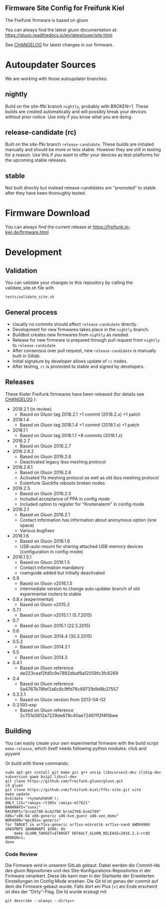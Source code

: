 Firmware Site Config for Freifunk Kiel
--------------------------------------

The Freifunk firmware is based on gluon

You can always find
the latest gluon documentation at:
https://gluon.readthedocs.io/en/latest/user/site.html

See [CHANGELOG](CHANGELOG.md) for latest changes in our firmware.

# Autoupdater Sources

We are working with those autoupdater branches:

## nightly
Build on the site-ffki branch `nightly`, probably with BROKEN=1.
These builds are created automatically and will possibly break your devices
without prior notice. Use only if you know what you are doing.

## release-candidate (rc)
Built on the site-ffki branch `release-candidate`. These builds are initiated manually
and should be more or less stable. However they are still in testing for a
reason. Use this if you want to offer your devices as test-platforms for the
upcoming stable releases.

## stable
Not built directly but instead release-candidates are "promoted" to stable
after they have been thoroughly tested.


# Firmware Download

You can always find the current release at https://freifunk.in-kiel.de/firmware.html

# Development

## Validation

You can validate your changes to this repository by calling the validate_site.sh file with

    tests/validate_site.sh

## General process

- Usually no commits should affect `release-candidate` directly.
- Development for new firmwares takes place in the `nightly` branch.
- Buildbot creates new firmwares from `nightly` as needed.
- Release for new firmware is prepared through pull request from `nightly` to `release-candidate`
- After consensus over pull request, new `release-candidate` is manually built in Gitlab.
- Initial signature by developer allows update of `rc` nodes.
- After testing, `rc` is promoted to stable and signed by developers.

## Releases

These Kieler Freifunk firmwares have been released (for details see [CHANGELOG](CHANGELOG.md) ):

- 2018.2.1 (in review)
  - Based on Gluon tag 2018.2.1 +1 commit (2018.2.x) +1 patch
- 2018.1.4
  - Based on Gluon tag 2018.1.4 +1 commit (2018.1.x) +1 patch
- 2018.1.1
  - Based on Gluon tag 2018.1.1 +8 commits (2018.1.x)
- 2016.2.7
  - Based on Gluon 2016.2.7
- 2016.2.6.2
  - Based on Gluon 2016.2.6
  - Deactivated legacy ibss meshing protocol
- 2016.2.6.1
  - Based on Gluon 2016.2.6
  - Activated 11s meshing protocol as well as old ibss meshing protocol
  - Eulenfunk Quickfix reboots broken nodes
- 2016.2.5
  - Based on Gluon 2016.2.5
  - Included acceptance of PPA in config mode
  - Included option to register for "Knotenalarm" in config mode
- 2016.2.1
  - Based on Gluon 2016.2.1
  - Contact information has information about anonymous option (one space)
  - Various bugfixes
- 2016.1.6
  - Based on Gluon 2016.1.6
  - USB-auto-mount for sharing attached USB memory devices (configuration in config-mode)
- 2016.1.5.1
  - Based on Gluon 2016.1.5
  - Contact information mandatory
  - roamguide added but initially deactivated
- 0.9
  - Based on Gluon v2016.1.5
  - intermediate version to change auto updater branch of old experimental routers to stable
- 0.8.x (experimental)
  - Based on Gluon v2015.2
- 0.7.1
  - Based on Gluon v2015.1.1 (5.7.2015)
- 0.7
  - Based on Gluon 2015.1 (22.5.2015)
- 0.6
  - Based on Gluon 2014.4 (30.3.2015)
- 0.5.2
  - Based on Gluon 2014.3.1
- 0.5
  - Based on Gluon 2014.3
- 0.4.1
  - Based on Gluon reference de223ceaf2fd0c9e7892dbaf6a12058fc3fc6269
- 0.4
  - Based on Gluon reference 5a4767b78fef2a6c8c9ffd76c69731b9d8b37557
- 0.3.2.1
  - Based on Gluon version from 2013-04-02
- 0.3.100-exp
  - Based on Gluon reference 2c751d3612a7229de878c40ae724611f2f4f0bee

## Building

You can easily create your own experimental firmware with the build script `make-release`,
which itself needs following python modules: click and pyyaml

Or build with these commands:

    sudo apt-get install git make gcc g++ unzip libncurses5-dev zlib1g-dev subversion gawk bzip2 libssl-dev
    git clone https://github.com/freifunk-gluon/gluon.git
    cd gluon
    git clone https://github.com/freifunk-kiel/ffki-site.git site
    make update
    D=$(date '+%y%m%d%H%M');
    ONLY_11S="ramips-rt305x ramips-mt7621"
    BANANAPI="sunxi"
    RASPBPI="brcm2708-bcm2708 brcm2708-bcm2709"
    X86="x86-64 x86-generic x86-kvm_guest x86-xen_domu"
    WDR4900="mpc85xx-generic"
    for TARGET in ar71xx-generic ar71xx-mikrotik ar71xx-nand $WDR4900 $RASPBPI $BANANAPI $X86; do
    	make GLUON_TARGET=$TARGET DEFAULT_GLUON_RELEASE=2016.2.1~rc$D BROKEN=1;
    done

### Code Review

Die Firmware wird in unserem GitLab gebaut. Dabei werden die Commit-Ids des 
gluon Repositories und des Site-Konfigurations-Repositories in der Firmware 
verankert. Diese Ids kann man in der Startseite der Erweiterten Einstellungen 
im Config Mode ersehen. Die Git Id ist genau der commit auf dem die Firmware 
gebaut wurde. Falls dort ein Plus (+) am Ende erscheint ist dies der 
"Dirty"-Flag. Die Id wurde erzeugt mit

    git describe --always --dirty=+

